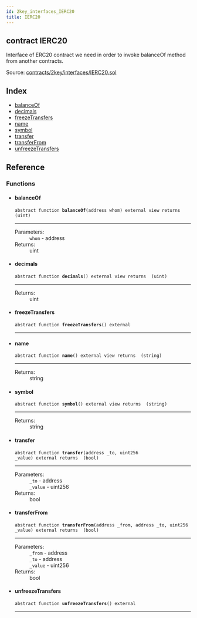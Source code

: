 ```yaml
---
id: 2key_interfaces_IERC20
title: IERC20
---
```


<div class="contract-doc"><div class="contract"><h2 class="contract-header"><span class="contract-kind">contract</span> IERC20</h2><p class="description">Interface of ERC20 contract we need in order to invoke balanceOf method from another contracts.</p><div class="source">Source: <a href="https://github.com/2keynet/web3-alpha/blob/v0.0.3/contracts/2key/interfaces/IERC20.sol" target="_blank">contracts/2key/interfaces/IERC20.sol</a></div></div><div class="index"><h2>Index</h2><ul><li><a href="2key_interfaces_IERC20.html#balanceOf">balanceOf</a></li><li><a href="2key_interfaces_IERC20.html#decimals">decimals</a></li><li><a href="2key_interfaces_IERC20.html#freezeTransfers">freezeTransfers</a></li><li><a href="2key_interfaces_IERC20.html#name">name</a></li><li><a href="2key_interfaces_IERC20.html#symbol">symbol</a></li><li><a href="2key_interfaces_IERC20.html#transfer">transfer</a></li><li><a href="2key_interfaces_IERC20.html#transferFrom">transferFrom</a></li><li><a href="2key_interfaces_IERC20.html#unfreezeTransfers">unfreezeTransfers</a></li></ul></div><div class="reference"><h2>Reference</h2><div class="functions"><h3>Functions</h3><ul><li><div class="item function"><span id="balanceOf" class="anchor-marker"></span><h4 class="name">balanceOf</h4><div class="body"><code class="signature"><span>abstract </span>function <strong>balanceOf</strong><span>(address whom) </span><span>external </span><span>view </span><span>returns  (uint) </span></code><hr/><dl><dt><span class="label-parameters">Parameters:</span></dt><dd><div><code>whom</code> - address</div></dd><dt><span class="label-return">Returns:</span></dt><dd>uint</dd></dl></div></div></li><li><div class="item function"><span id="decimals" class="anchor-marker"></span><h4 class="name">decimals</h4><div class="body"><code class="signature"><span>abstract </span>function <strong>decimals</strong><span>() </span><span>external </span><span>view </span><span>returns  (uint) </span></code><hr/><dl><dt><span class="label-return">Returns:</span></dt><dd>uint</dd></dl></div></div></li><li><div class="item function"><span id="freezeTransfers" class="anchor-marker"></span><h4 class="name">freezeTransfers</h4><div class="body"><code class="signature"><span>abstract </span>function <strong>freezeTransfers</strong><span>() </span><span>external </span></code><hr/></div></div></li><li><div class="item function"><span id="name" class="anchor-marker"></span><h4 class="name">name</h4><div class="body"><code class="signature"><span>abstract </span>function <strong>name</strong><span>() </span><span>external </span><span>view </span><span>returns  (string) </span></code><hr/><dl><dt><span class="label-return">Returns:</span></dt><dd>string</dd></dl></div></div></li><li><div class="item function"><span id="symbol" class="anchor-marker"></span><h4 class="name">symbol</h4><div class="body"><code class="signature"><span>abstract </span>function <strong>symbol</strong><span>() </span><span>external </span><span>view </span><span>returns  (string) </span></code><hr/><dl><dt><span class="label-return">Returns:</span></dt><dd>string</dd></dl></div></div></li><li><div class="item function"><span id="transfer" class="anchor-marker"></span><h4 class="name">transfer</h4><div class="body"><code class="signature"><span>abstract </span>function <strong>transfer</strong><span>(address _to, uint256 _value) </span><span>external </span><span>returns  (bool) </span></code><hr/><dl><dt><span class="label-parameters">Parameters:</span></dt><dd><div><code>_to</code> - address</div><div><code>_value</code> - uint256</div></dd><dt><span class="label-return">Returns:</span></dt><dd>bool</dd></dl></div></div></li><li><div class="item function"><span id="transferFrom" class="anchor-marker"></span><h4 class="name">transferFrom</h4><div class="body"><code class="signature"><span>abstract </span>function <strong>transferFrom</strong><span>(address _from, address _to, uint256 _value) </span><span>external </span><span>returns  (bool) </span></code><hr/><dl><dt><span class="label-parameters">Parameters:</span></dt><dd><div><code>_from</code> - address</div><div><code>_to</code> - address</div><div><code>_value</code> - uint256</div></dd><dt><span class="label-return">Returns:</span></dt><dd>bool</dd></dl></div></div></li><li><div class="item function"><span id="unfreezeTransfers" class="anchor-marker"></span><h4 class="name">unfreezeTransfers</h4><div class="body"><code class="signature"><span>abstract </span>function <strong>unfreezeTransfers</strong><span>() </span><span>external </span></code><hr/></div></div></li></ul></div></div></div>
